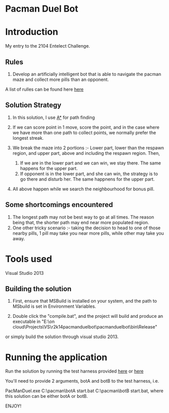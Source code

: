 Pacman Duel Bot
===============

# Introduction

My entry to the 2104 Entelect Challenge.


## Rules
1. Develop an artificially intelligent bot that is able to navigate the pacman maze and collect more pills than an opponent.

A list of rulles can be found here [here](http://challenge.entelect.co.za/DisplayLink.aspx?group=Rules&name=N/A)

## Solution Strategy

1. In this solution, I use [A*](http://en.wikipedia.org/wiki/A*_search_algorithm) for path finding 

2. If we can score point in 1 move, score the point, and in the case where we have more than one path to collect points, we normally prefer the longest streak.

3. We break the maze into 2 portions :- Lower part, lower than the respawn region, and upper part, above and including the respawn region. Then,
 
   1. If we are in the lower part and we can win, we stay there. The same happens for the upper part.
   2. If opponent is in the lower part, and she can win, the strategy is to go there and disturb her. The same happnens for the upper part.

4. All above happen while we search the neighbourhood for bonus pill.

## Some shortcomings encountered
1. The longest path may not be best way to go at all times. The reason being that, the shorter path may end near more populated region.
2. One other tricky scenario :- taking the decision to head to one of those nearby pills, 1 pill may take you near more pills, while other may take you away.

# Tools used

Visual Studio 2013

## Building the solution

1. First, ensure that MSBuild is installed on your system, and the path to MSbuild is set in Environment Variables.

2. Double click the "compile.bat", and the project will build and produce an executable in "E:\on cloud\Projects\VS\r2k14pacmanduelbot\pacmanduelbot\bin\Release"

or simply build the solution through visual studio 2013.


# Running the application

 Run the solution by running the test harness provided [here](https://github.com/EntelectChallenge/2014-PacMan-TestHarness) or [here](https://github.com/rm2k/2014-PacMan-TestHarness)

You'll need to provide 2 arguments, botA and botB to the test harness, i.e.

PacManDuel.exe C:\pacman\botA start.bat C:\pacman\botB start.bat, where this solution can be either botA or botB. 

ENJOY!	
